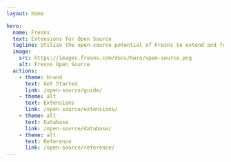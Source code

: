 ```yaml
---
layout: home

hero:
  name: Fresns
  text: Extensions for Open Source
  tagline: Utilize the open-source potential of Fresns to extend and fortify its core capabilities. Our framework offers developers the flexibility to enhance the community experience and add personalized functionality.
  image:
    src: https://images.fresns.com/docs/hero/open-source.png
    alt: Fresns Open Source
  actions:
    - theme: brand
      text: Get Started
      link: /open-source/guide/
    - theme: alt
      text: Extensions
      link: /open-source/extensions/
    - theme: alt
      text: Database
      link: /open-source/database/
    - theme: alt
      text: Reference
      link: /open-source/reference/
---
```

